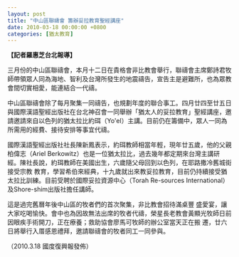 ```yaml
---
layout: post
title: "中山區聯禱會 籌辦妥拉教育聖經講座"
date: 2010-03-18 00:00:00 +0800
categories: [猶太教育]
---
```

**【記者羅惠芝台北報導】**

三月份的中山區聯禱會，本月十二日在貴格會非比教會舉行，聯禱會主席鄭詩君牧師帶領眾人同為海地、智利及台灣所發生的地震禱告，宣告主是避難所，也為眾教會間切實相愛，能連結合一代禱。

中山區聯禱會除了每月聚集一同禱告，也規劃年度的聯合事工。四月廿四至廿五日與國際漢語聖經出版社在台北神召會一同舉辦「猶太人的妥拉教育」聖經講座，邀請邀請來自以色列的猶太拉比約珥（Yo'el）主講。目前仍在籌備中，眾人一同為所需用的經費、接待安排等事宜代禱。

國際漢語聖經出版社社長陳新鳳表示，約珥教師相當年輕，現年廿五歲，他的父親柏偉志（Ariel Berkowitz）也是一位猶太拉比，過去幾年都定期來台灣主講研經。陳社長說，約珥教師在美國出生，六歲隨父母回到以色列，在耶路撒冷舊城街接受宗教 教育，學習希伯來經典，十九歲就出來教妥拉教育，目前仍持續接受猶太拉比訓練。目前受聘於國際妥拉資源中心（Torah Re-sources International）及Shore-shim出版社擔任講師。 　

這是過完舊曆年後中山區的牧者們的首次聚集，非比教會招待滿桌豐 盛愛宴，讓大家吃喝愉快。會中也為因故無法出席的牧者代禱，榮星長老教會黃顯光牧師日前因眼疾手術開刀，正在療養；救助協會廖馬可牧師的辦公室當天正在搬 遷，廿六日將舉行入厝感恩禮拜，邀請聯禱會的牧者同工一同參與。 

（2010.3.18 國度復興報發佈）